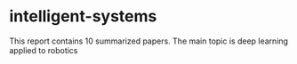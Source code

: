 # intelligent-systems
This report contains 10 summarized papers. The main topic is deep learning applied to robotics 
